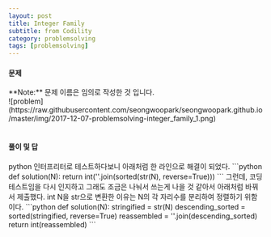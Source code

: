 ```yaml
---
layout: post
title: Integer Family
subtitle: from Codility
category: problemsolving
tags: [problemsolving]
---
```

<h4>문제</h4>
**Note:** 문제 이름은 임의로 작성한 것 입니다.<br/>
![problem](https://raw.githubusercontent.com/seongwoopark/seongwoopark.github.io/master/img/2017-12-07-problemsolving-integer_family_1.png)<br/><br/>

<h4>풀이 및 답</h4>
python 인터프리터로 테스트하다보니 아래처럼 한 라인으로 해결이 되었다. 
```python
def solution(N):
    return int(''.join(sorted(str(N), reverse=True)))
```
그런데, 코딩테스트임을 다시 인지하고 그래도 조금은 나눠서 쓰는게 나을 것 같아서 아래처럼 바꿔서 제출했다.
int N을 str으로 변환한 이유는 N의 각 자리수를 분리하여 정렬하기 위함이다.
```python
def solution(N):
    stringified = str(N)
    descending_sorted = sorted(stringified, reverse=True)
    reassembled = ''.join(descending_sorted)
    return int(reassembled)
```